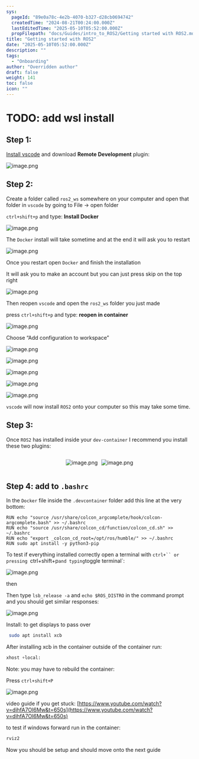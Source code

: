 ```yaml
---
sys:
  pageId: "89e0a78c-4e2b-4070-b327-d28cb0694742"
  createdTime: "2024-08-21T00:24:00.000Z"
  lastEditedTime: "2025-05-10T05:52:00.000Z"
  propFilepath: "docs/Guides/intro_to_ROS2/Getting started with ROS2.md"
title: "Getting started with ROS2"
date: "2025-05-10T05:52:00.000Z"
description: ""
tags:
  - "Onboarding"
author: "Overridden author"
draft: false
weight: 141
toc: false
icon: ""
---
```


# TODO: add wsl install

## Step 1:

[Install vscode](https://code.visualstudio.com/download) and download **Remote Development** plugin:

![image.png](https://prod-files-secure.s3.us-west-2.amazonaws.com/d518164a-d88e-44d1-a4ee-3adb3bd8bce0/efb52993-1881-4a40-b95e-6f020334f022/image.png?X-Amz-Algorithm=AWS4-HMAC-SHA256&X-Amz-Content-Sha256=UNSIGNED-PAYLOAD&X-Amz-Credential=ASIAZI2LB4665UW5ABDW%2F20250703%2Fus-west-2%2Fs3%2Faws4_request&X-Amz-Date=20250703T210837Z&X-Amz-Expires=3600&X-Amz-Security-Token=IQoJb3JpZ2luX2VjEBQaCXVzLXdlc3QtMiJIMEYCIQCtiNmWC27%2BwfPNFupk43F3K6lZtP0SJAiLnBU7HGe2%2BAIhAJcJY5Nduk10A5L0reHjkd%2F%2Bf1QT0Ia5B9mV0KZPW0YCKv8DCB0QABoMNjM3NDIzMTgzODA1IgyQIHrMKC667HjhRTgq3AOUN9LqwkvGw7KmnhZId0S0xOguM0OiDFzEh%2FZ2MFRdywaIRORWsKFeevuQDZk2oy4wM6O3OK643fQd2UgCuQ9tQ5qH8S5n%2Bbx1JKMagEEQj76W8gaJ2WS0bZIwt1CAE%2F1BIrIaPPfpAS%2FIWA3vj60Ay95XGdotW%2FBAz5RDq14VZGly%2Fsjx3R2BUiUsjK41iVG8A%2FtQZfwcATJoe9ErwyC4Fpb8o9XPjZb3ytCwi0SIxaJENhSe54oPx5BzhS%2FkMLXrJXpZrcq9OnLV1O2jbF0%2FESd%2FP4jMazLn0RuMXgMnM%2FMWs9BmUrbyNqWRk8R5YHVLJ24hzfBENaFIuJL7GKss0E5KlI1xQwbp1B%2BHGk%2BL1%2FJNXeTMBqcbaPGhoIW%2F8XkIxIi44D%2FYbR1ntJjmBuxmL6AJjFyIJBVqD1RPdM7eVZB5%2F6Etqh2Q0Vye7LPVMBvdexIJ3ObsrsXOGZ5gmELSin9uPNmvRi8kixWkJWlrFITJZWfsrYIt53j19%2BF99CCHHiuTzr5UhO4sx5I3%2Fol6LNfAQXFp692WVEfqvpq3tm0VeOklOiAktVBbaE2tL6MbkVwbNlYOla8CSG4a89vKdf4bkMKmQS1xUz7eSJ00%2FoNNBr1e8hXfA27NhTC3u5vDBjqkAQmF5qBvktX0MaVCsacbuYazBx8vQHLBMOWihVdK2CXlL45EiT%2FuHtxIXK2BXS66ciiPOj0X3RGvzVLh7qDJCHRTlQGgkCXnpOYUW4HKC%2F4Pak1HugzNGkb2bDgpBvvVfw0%2FSNIzRWJzTrIA6J2o8QlvsXBSzaZKCBe0rFa9iWpEOm5mtBRzx2Zv0f4266sJ68JzO%2FgSIUUrCbi%2Fo%2FXpj%2B7BE9mH&X-Amz-Signature=6afe4be09d2ea12ec53532bf689aec01c072c8a46aebd46301ec380e52d50941&X-Amz-SignedHeaders=host&x-amz-checksum-mode=ENABLED&x-id=GetObject)

## Step 2:

Create a folder called `ros2_ws` somewhere on your computer and open that folder in `vscode` by going to File → open folder 

`ctrl+shift+p` and type: **Install Docker**

![image.png](https://prod-files-secure.s3.us-west-2.amazonaws.com/d518164a-d88e-44d1-a4ee-3adb3bd8bce0/2269dc0e-1cd5-47ff-bceb-c04ad9b2eab0/image.png?X-Amz-Algorithm=AWS4-HMAC-SHA256&X-Amz-Content-Sha256=UNSIGNED-PAYLOAD&X-Amz-Credential=ASIAZI2LB4665UW5ABDW%2F20250703%2Fus-west-2%2Fs3%2Faws4_request&X-Amz-Date=20250703T210837Z&X-Amz-Expires=3600&X-Amz-Security-Token=IQoJb3JpZ2luX2VjEBQaCXVzLXdlc3QtMiJIMEYCIQCtiNmWC27%2BwfPNFupk43F3K6lZtP0SJAiLnBU7HGe2%2BAIhAJcJY5Nduk10A5L0reHjkd%2F%2Bf1QT0Ia5B9mV0KZPW0YCKv8DCB0QABoMNjM3NDIzMTgzODA1IgyQIHrMKC667HjhRTgq3AOUN9LqwkvGw7KmnhZId0S0xOguM0OiDFzEh%2FZ2MFRdywaIRORWsKFeevuQDZk2oy4wM6O3OK643fQd2UgCuQ9tQ5qH8S5n%2Bbx1JKMagEEQj76W8gaJ2WS0bZIwt1CAE%2F1BIrIaPPfpAS%2FIWA3vj60Ay95XGdotW%2FBAz5RDq14VZGly%2Fsjx3R2BUiUsjK41iVG8A%2FtQZfwcATJoe9ErwyC4Fpb8o9XPjZb3ytCwi0SIxaJENhSe54oPx5BzhS%2FkMLXrJXpZrcq9OnLV1O2jbF0%2FESd%2FP4jMazLn0RuMXgMnM%2FMWs9BmUrbyNqWRk8R5YHVLJ24hzfBENaFIuJL7GKss0E5KlI1xQwbp1B%2BHGk%2BL1%2FJNXeTMBqcbaPGhoIW%2F8XkIxIi44D%2FYbR1ntJjmBuxmL6AJjFyIJBVqD1RPdM7eVZB5%2F6Etqh2Q0Vye7LPVMBvdexIJ3ObsrsXOGZ5gmELSin9uPNmvRi8kixWkJWlrFITJZWfsrYIt53j19%2BF99CCHHiuTzr5UhO4sx5I3%2Fol6LNfAQXFp692WVEfqvpq3tm0VeOklOiAktVBbaE2tL6MbkVwbNlYOla8CSG4a89vKdf4bkMKmQS1xUz7eSJ00%2FoNNBr1e8hXfA27NhTC3u5vDBjqkAQmF5qBvktX0MaVCsacbuYazBx8vQHLBMOWihVdK2CXlL45EiT%2FuHtxIXK2BXS66ciiPOj0X3RGvzVLh7qDJCHRTlQGgkCXnpOYUW4HKC%2F4Pak1HugzNGkb2bDgpBvvVfw0%2FSNIzRWJzTrIA6J2o8QlvsXBSzaZKCBe0rFa9iWpEOm5mtBRzx2Zv0f4266sJ68JzO%2FgSIUUrCbi%2Fo%2FXpj%2B7BE9mH&X-Amz-Signature=a7cca601c5cd93edf8042653fe7bdaac663977731e2bd871082a0bf0693270e1&X-Amz-SignedHeaders=host&x-amz-checksum-mode=ENABLED&x-id=GetObject)

The `Docker` install will take sometime and at the end it will ask you to restart

![image.png](https://prod-files-secure.s3.us-west-2.amazonaws.com/d518164a-d88e-44d1-a4ee-3adb3bd8bce0/ed233f78-be33-4b1f-b89c-9c346c0e961e/image.png?X-Amz-Algorithm=AWS4-HMAC-SHA256&X-Amz-Content-Sha256=UNSIGNED-PAYLOAD&X-Amz-Credential=ASIAZI2LB4665UW5ABDW%2F20250703%2Fus-west-2%2Fs3%2Faws4_request&X-Amz-Date=20250703T210837Z&X-Amz-Expires=3600&X-Amz-Security-Token=IQoJb3JpZ2luX2VjEBQaCXVzLXdlc3QtMiJIMEYCIQCtiNmWC27%2BwfPNFupk43F3K6lZtP0SJAiLnBU7HGe2%2BAIhAJcJY5Nduk10A5L0reHjkd%2F%2Bf1QT0Ia5B9mV0KZPW0YCKv8DCB0QABoMNjM3NDIzMTgzODA1IgyQIHrMKC667HjhRTgq3AOUN9LqwkvGw7KmnhZId0S0xOguM0OiDFzEh%2FZ2MFRdywaIRORWsKFeevuQDZk2oy4wM6O3OK643fQd2UgCuQ9tQ5qH8S5n%2Bbx1JKMagEEQj76W8gaJ2WS0bZIwt1CAE%2F1BIrIaPPfpAS%2FIWA3vj60Ay95XGdotW%2FBAz5RDq14VZGly%2Fsjx3R2BUiUsjK41iVG8A%2FtQZfwcATJoe9ErwyC4Fpb8o9XPjZb3ytCwi0SIxaJENhSe54oPx5BzhS%2FkMLXrJXpZrcq9OnLV1O2jbF0%2FESd%2FP4jMazLn0RuMXgMnM%2FMWs9BmUrbyNqWRk8R5YHVLJ24hzfBENaFIuJL7GKss0E5KlI1xQwbp1B%2BHGk%2BL1%2FJNXeTMBqcbaPGhoIW%2F8XkIxIi44D%2FYbR1ntJjmBuxmL6AJjFyIJBVqD1RPdM7eVZB5%2F6Etqh2Q0Vye7LPVMBvdexIJ3ObsrsXOGZ5gmELSin9uPNmvRi8kixWkJWlrFITJZWfsrYIt53j19%2BF99CCHHiuTzr5UhO4sx5I3%2Fol6LNfAQXFp692WVEfqvpq3tm0VeOklOiAktVBbaE2tL6MbkVwbNlYOla8CSG4a89vKdf4bkMKmQS1xUz7eSJ00%2FoNNBr1e8hXfA27NhTC3u5vDBjqkAQmF5qBvktX0MaVCsacbuYazBx8vQHLBMOWihVdK2CXlL45EiT%2FuHtxIXK2BXS66ciiPOj0X3RGvzVLh7qDJCHRTlQGgkCXnpOYUW4HKC%2F4Pak1HugzNGkb2bDgpBvvVfw0%2FSNIzRWJzTrIA6J2o8QlvsXBSzaZKCBe0rFa9iWpEOm5mtBRzx2Zv0f4266sJ68JzO%2FgSIUUrCbi%2Fo%2FXpj%2B7BE9mH&X-Amz-Signature=f565adf601997152230da123a4371e1db3da820a9cc24efa4f780adba5ba85da&X-Amz-SignedHeaders=host&x-amz-checksum-mode=ENABLED&x-id=GetObject)

Once you restart open `Docker` and finish the installation

It will ask you to make an account but you can just press skip on the top right

![image.png](https://prod-files-secure.s3.us-west-2.amazonaws.com/d518164a-d88e-44d1-a4ee-3adb3bd8bce0/21010ad9-1659-4fd9-9f59-9932a09b2a3d/image.png?X-Amz-Algorithm=AWS4-HMAC-SHA256&X-Amz-Content-Sha256=UNSIGNED-PAYLOAD&X-Amz-Credential=ASIAZI2LB4665UW5ABDW%2F20250703%2Fus-west-2%2Fs3%2Faws4_request&X-Amz-Date=20250703T210837Z&X-Amz-Expires=3600&X-Amz-Security-Token=IQoJb3JpZ2luX2VjEBQaCXVzLXdlc3QtMiJIMEYCIQCtiNmWC27%2BwfPNFupk43F3K6lZtP0SJAiLnBU7HGe2%2BAIhAJcJY5Nduk10A5L0reHjkd%2F%2Bf1QT0Ia5B9mV0KZPW0YCKv8DCB0QABoMNjM3NDIzMTgzODA1IgyQIHrMKC667HjhRTgq3AOUN9LqwkvGw7KmnhZId0S0xOguM0OiDFzEh%2FZ2MFRdywaIRORWsKFeevuQDZk2oy4wM6O3OK643fQd2UgCuQ9tQ5qH8S5n%2Bbx1JKMagEEQj76W8gaJ2WS0bZIwt1CAE%2F1BIrIaPPfpAS%2FIWA3vj60Ay95XGdotW%2FBAz5RDq14VZGly%2Fsjx3R2BUiUsjK41iVG8A%2FtQZfwcATJoe9ErwyC4Fpb8o9XPjZb3ytCwi0SIxaJENhSe54oPx5BzhS%2FkMLXrJXpZrcq9OnLV1O2jbF0%2FESd%2FP4jMazLn0RuMXgMnM%2FMWs9BmUrbyNqWRk8R5YHVLJ24hzfBENaFIuJL7GKss0E5KlI1xQwbp1B%2BHGk%2BL1%2FJNXeTMBqcbaPGhoIW%2F8XkIxIi44D%2FYbR1ntJjmBuxmL6AJjFyIJBVqD1RPdM7eVZB5%2F6Etqh2Q0Vye7LPVMBvdexIJ3ObsrsXOGZ5gmELSin9uPNmvRi8kixWkJWlrFITJZWfsrYIt53j19%2BF99CCHHiuTzr5UhO4sx5I3%2Fol6LNfAQXFp692WVEfqvpq3tm0VeOklOiAktVBbaE2tL6MbkVwbNlYOla8CSG4a89vKdf4bkMKmQS1xUz7eSJ00%2FoNNBr1e8hXfA27NhTC3u5vDBjqkAQmF5qBvktX0MaVCsacbuYazBx8vQHLBMOWihVdK2CXlL45EiT%2FuHtxIXK2BXS66ciiPOj0X3RGvzVLh7qDJCHRTlQGgkCXnpOYUW4HKC%2F4Pak1HugzNGkb2bDgpBvvVfw0%2FSNIzRWJzTrIA6J2o8QlvsXBSzaZKCBe0rFa9iWpEOm5mtBRzx2Zv0f4266sJ68JzO%2FgSIUUrCbi%2Fo%2FXpj%2B7BE9mH&X-Amz-Signature=b98296867e74b2e83a72331cc5e9db9caccc1e232ba7d443b5f038eb70dc6a5f&X-Amz-SignedHeaders=host&x-amz-checksum-mode=ENABLED&x-id=GetObject)

Then reopen `vscode` and open the `ros2_ws` folder you just made

press `ctrl+shift+p` and type: **reopen in container**

![image.png](https://prod-files-secure.s3.us-west-2.amazonaws.com/d518164a-d88e-44d1-a4ee-3adb3bd8bce0/4e93b8c2-41ad-488c-8095-c74205196118/image.png?X-Amz-Algorithm=AWS4-HMAC-SHA256&X-Amz-Content-Sha256=UNSIGNED-PAYLOAD&X-Amz-Credential=ASIAZI2LB4665UW5ABDW%2F20250703%2Fus-west-2%2Fs3%2Faws4_request&X-Amz-Date=20250703T210837Z&X-Amz-Expires=3600&X-Amz-Security-Token=IQoJb3JpZ2luX2VjEBQaCXVzLXdlc3QtMiJIMEYCIQCtiNmWC27%2BwfPNFupk43F3K6lZtP0SJAiLnBU7HGe2%2BAIhAJcJY5Nduk10A5L0reHjkd%2F%2Bf1QT0Ia5B9mV0KZPW0YCKv8DCB0QABoMNjM3NDIzMTgzODA1IgyQIHrMKC667HjhRTgq3AOUN9LqwkvGw7KmnhZId0S0xOguM0OiDFzEh%2FZ2MFRdywaIRORWsKFeevuQDZk2oy4wM6O3OK643fQd2UgCuQ9tQ5qH8S5n%2Bbx1JKMagEEQj76W8gaJ2WS0bZIwt1CAE%2F1BIrIaPPfpAS%2FIWA3vj60Ay95XGdotW%2FBAz5RDq14VZGly%2Fsjx3R2BUiUsjK41iVG8A%2FtQZfwcATJoe9ErwyC4Fpb8o9XPjZb3ytCwi0SIxaJENhSe54oPx5BzhS%2FkMLXrJXpZrcq9OnLV1O2jbF0%2FESd%2FP4jMazLn0RuMXgMnM%2FMWs9BmUrbyNqWRk8R5YHVLJ24hzfBENaFIuJL7GKss0E5KlI1xQwbp1B%2BHGk%2BL1%2FJNXeTMBqcbaPGhoIW%2F8XkIxIi44D%2FYbR1ntJjmBuxmL6AJjFyIJBVqD1RPdM7eVZB5%2F6Etqh2Q0Vye7LPVMBvdexIJ3ObsrsXOGZ5gmELSin9uPNmvRi8kixWkJWlrFITJZWfsrYIt53j19%2BF99CCHHiuTzr5UhO4sx5I3%2Fol6LNfAQXFp692WVEfqvpq3tm0VeOklOiAktVBbaE2tL6MbkVwbNlYOla8CSG4a89vKdf4bkMKmQS1xUz7eSJ00%2FoNNBr1e8hXfA27NhTC3u5vDBjqkAQmF5qBvktX0MaVCsacbuYazBx8vQHLBMOWihVdK2CXlL45EiT%2FuHtxIXK2BXS66ciiPOj0X3RGvzVLh7qDJCHRTlQGgkCXnpOYUW4HKC%2F4Pak1HugzNGkb2bDgpBvvVfw0%2FSNIzRWJzTrIA6J2o8QlvsXBSzaZKCBe0rFa9iWpEOm5mtBRzx2Zv0f4266sJ68JzO%2FgSIUUrCbi%2Fo%2FXpj%2B7BE9mH&X-Amz-Signature=58a1ee8d94c2f26417dad16d7a31a41fa2553c9c4affd2eb435088f077829af7&X-Amz-SignedHeaders=host&x-amz-checksum-mode=ENABLED&x-id=GetObject)

Choose “Add configuration to workspace”

![image.png](https://prod-files-secure.s3.us-west-2.amazonaws.com/d518164a-d88e-44d1-a4ee-3adb3bd8bce0/9560b282-5060-4989-ba37-97e7b2c22476/image.png?X-Amz-Algorithm=AWS4-HMAC-SHA256&X-Amz-Content-Sha256=UNSIGNED-PAYLOAD&X-Amz-Credential=ASIAZI2LB4665UW5ABDW%2F20250703%2Fus-west-2%2Fs3%2Faws4_request&X-Amz-Date=20250703T210837Z&X-Amz-Expires=3600&X-Amz-Security-Token=IQoJb3JpZ2luX2VjEBQaCXVzLXdlc3QtMiJIMEYCIQCtiNmWC27%2BwfPNFupk43F3K6lZtP0SJAiLnBU7HGe2%2BAIhAJcJY5Nduk10A5L0reHjkd%2F%2Bf1QT0Ia5B9mV0KZPW0YCKv8DCB0QABoMNjM3NDIzMTgzODA1IgyQIHrMKC667HjhRTgq3AOUN9LqwkvGw7KmnhZId0S0xOguM0OiDFzEh%2FZ2MFRdywaIRORWsKFeevuQDZk2oy4wM6O3OK643fQd2UgCuQ9tQ5qH8S5n%2Bbx1JKMagEEQj76W8gaJ2WS0bZIwt1CAE%2F1BIrIaPPfpAS%2FIWA3vj60Ay95XGdotW%2FBAz5RDq14VZGly%2Fsjx3R2BUiUsjK41iVG8A%2FtQZfwcATJoe9ErwyC4Fpb8o9XPjZb3ytCwi0SIxaJENhSe54oPx5BzhS%2FkMLXrJXpZrcq9OnLV1O2jbF0%2FESd%2FP4jMazLn0RuMXgMnM%2FMWs9BmUrbyNqWRk8R5YHVLJ24hzfBENaFIuJL7GKss0E5KlI1xQwbp1B%2BHGk%2BL1%2FJNXeTMBqcbaPGhoIW%2F8XkIxIi44D%2FYbR1ntJjmBuxmL6AJjFyIJBVqD1RPdM7eVZB5%2F6Etqh2Q0Vye7LPVMBvdexIJ3ObsrsXOGZ5gmELSin9uPNmvRi8kixWkJWlrFITJZWfsrYIt53j19%2BF99CCHHiuTzr5UhO4sx5I3%2Fol6LNfAQXFp692WVEfqvpq3tm0VeOklOiAktVBbaE2tL6MbkVwbNlYOla8CSG4a89vKdf4bkMKmQS1xUz7eSJ00%2FoNNBr1e8hXfA27NhTC3u5vDBjqkAQmF5qBvktX0MaVCsacbuYazBx8vQHLBMOWihVdK2CXlL45EiT%2FuHtxIXK2BXS66ciiPOj0X3RGvzVLh7qDJCHRTlQGgkCXnpOYUW4HKC%2F4Pak1HugzNGkb2bDgpBvvVfw0%2FSNIzRWJzTrIA6J2o8QlvsXBSzaZKCBe0rFa9iWpEOm5mtBRzx2Zv0f4266sJ68JzO%2FgSIUUrCbi%2Fo%2FXpj%2B7BE9mH&X-Amz-Signature=0470acf08fff508c4a9773477f8e73cf8de24a02612e1eb9d85c67e2e610a566&X-Amz-SignedHeaders=host&x-amz-checksum-mode=ENABLED&x-id=GetObject)

![image.png](https://prod-files-secure.s3.us-west-2.amazonaws.com/d518164a-d88e-44d1-a4ee-3adb3bd8bce0/2ee63f81-886b-48e8-a553-dc6e5eac99e4/image.png?X-Amz-Algorithm=AWS4-HMAC-SHA256&X-Amz-Content-Sha256=UNSIGNED-PAYLOAD&X-Amz-Credential=ASIAZI2LB4665UW5ABDW%2F20250703%2Fus-west-2%2Fs3%2Faws4_request&X-Amz-Date=20250703T210837Z&X-Amz-Expires=3600&X-Amz-Security-Token=IQoJb3JpZ2luX2VjEBQaCXVzLXdlc3QtMiJIMEYCIQCtiNmWC27%2BwfPNFupk43F3K6lZtP0SJAiLnBU7HGe2%2BAIhAJcJY5Nduk10A5L0reHjkd%2F%2Bf1QT0Ia5B9mV0KZPW0YCKv8DCB0QABoMNjM3NDIzMTgzODA1IgyQIHrMKC667HjhRTgq3AOUN9LqwkvGw7KmnhZId0S0xOguM0OiDFzEh%2FZ2MFRdywaIRORWsKFeevuQDZk2oy4wM6O3OK643fQd2UgCuQ9tQ5qH8S5n%2Bbx1JKMagEEQj76W8gaJ2WS0bZIwt1CAE%2F1BIrIaPPfpAS%2FIWA3vj60Ay95XGdotW%2FBAz5RDq14VZGly%2Fsjx3R2BUiUsjK41iVG8A%2FtQZfwcATJoe9ErwyC4Fpb8o9XPjZb3ytCwi0SIxaJENhSe54oPx5BzhS%2FkMLXrJXpZrcq9OnLV1O2jbF0%2FESd%2FP4jMazLn0RuMXgMnM%2FMWs9BmUrbyNqWRk8R5YHVLJ24hzfBENaFIuJL7GKss0E5KlI1xQwbp1B%2BHGk%2BL1%2FJNXeTMBqcbaPGhoIW%2F8XkIxIi44D%2FYbR1ntJjmBuxmL6AJjFyIJBVqD1RPdM7eVZB5%2F6Etqh2Q0Vye7LPVMBvdexIJ3ObsrsXOGZ5gmELSin9uPNmvRi8kixWkJWlrFITJZWfsrYIt53j19%2BF99CCHHiuTzr5UhO4sx5I3%2Fol6LNfAQXFp692WVEfqvpq3tm0VeOklOiAktVBbaE2tL6MbkVwbNlYOla8CSG4a89vKdf4bkMKmQS1xUz7eSJ00%2FoNNBr1e8hXfA27NhTC3u5vDBjqkAQmF5qBvktX0MaVCsacbuYazBx8vQHLBMOWihVdK2CXlL45EiT%2FuHtxIXK2BXS66ciiPOj0X3RGvzVLh7qDJCHRTlQGgkCXnpOYUW4HKC%2F4Pak1HugzNGkb2bDgpBvvVfw0%2FSNIzRWJzTrIA6J2o8QlvsXBSzaZKCBe0rFa9iWpEOm5mtBRzx2Zv0f4266sJ68JzO%2FgSIUUrCbi%2Fo%2FXpj%2B7BE9mH&X-Amz-Signature=72e50a7500197a7c633d92a677b1a783fab128856adb0891725dd7933baa935b&X-Amz-SignedHeaders=host&x-amz-checksum-mode=ENABLED&x-id=GetObject)

![image.png](https://prod-files-secure.s3.us-west-2.amazonaws.com/d518164a-d88e-44d1-a4ee-3adb3bd8bce0/ae1580b2-b048-407e-aed9-b584224a7a04/image.png?X-Amz-Algorithm=AWS4-HMAC-SHA256&X-Amz-Content-Sha256=UNSIGNED-PAYLOAD&X-Amz-Credential=ASIAZI2LB4665UW5ABDW%2F20250703%2Fus-west-2%2Fs3%2Faws4_request&X-Amz-Date=20250703T210837Z&X-Amz-Expires=3600&X-Amz-Security-Token=IQoJb3JpZ2luX2VjEBQaCXVzLXdlc3QtMiJIMEYCIQCtiNmWC27%2BwfPNFupk43F3K6lZtP0SJAiLnBU7HGe2%2BAIhAJcJY5Nduk10A5L0reHjkd%2F%2Bf1QT0Ia5B9mV0KZPW0YCKv8DCB0QABoMNjM3NDIzMTgzODA1IgyQIHrMKC667HjhRTgq3AOUN9LqwkvGw7KmnhZId0S0xOguM0OiDFzEh%2FZ2MFRdywaIRORWsKFeevuQDZk2oy4wM6O3OK643fQd2UgCuQ9tQ5qH8S5n%2Bbx1JKMagEEQj76W8gaJ2WS0bZIwt1CAE%2F1BIrIaPPfpAS%2FIWA3vj60Ay95XGdotW%2FBAz5RDq14VZGly%2Fsjx3R2BUiUsjK41iVG8A%2FtQZfwcATJoe9ErwyC4Fpb8o9XPjZb3ytCwi0SIxaJENhSe54oPx5BzhS%2FkMLXrJXpZrcq9OnLV1O2jbF0%2FESd%2FP4jMazLn0RuMXgMnM%2FMWs9BmUrbyNqWRk8R5YHVLJ24hzfBENaFIuJL7GKss0E5KlI1xQwbp1B%2BHGk%2BL1%2FJNXeTMBqcbaPGhoIW%2F8XkIxIi44D%2FYbR1ntJjmBuxmL6AJjFyIJBVqD1RPdM7eVZB5%2F6Etqh2Q0Vye7LPVMBvdexIJ3ObsrsXOGZ5gmELSin9uPNmvRi8kixWkJWlrFITJZWfsrYIt53j19%2BF99CCHHiuTzr5UhO4sx5I3%2Fol6LNfAQXFp692WVEfqvpq3tm0VeOklOiAktVBbaE2tL6MbkVwbNlYOla8CSG4a89vKdf4bkMKmQS1xUz7eSJ00%2FoNNBr1e8hXfA27NhTC3u5vDBjqkAQmF5qBvktX0MaVCsacbuYazBx8vQHLBMOWihVdK2CXlL45EiT%2FuHtxIXK2BXS66ciiPOj0X3RGvzVLh7qDJCHRTlQGgkCXnpOYUW4HKC%2F4Pak1HugzNGkb2bDgpBvvVfw0%2FSNIzRWJzTrIA6J2o8QlvsXBSzaZKCBe0rFa9iWpEOm5mtBRzx2Zv0f4266sJ68JzO%2FgSIUUrCbi%2Fo%2FXpj%2B7BE9mH&X-Amz-Signature=a797ced89c381175649bb8683c4f80f240724baf473621e75a9dfd3965881adf&X-Amz-SignedHeaders=host&x-amz-checksum-mode=ENABLED&x-id=GetObject)

![image.png](https://prod-files-secure.s3.us-west-2.amazonaws.com/d518164a-d88e-44d1-a4ee-3adb3bd8bce0/53255b28-f75e-430f-b9e3-c0ac8577e42b/image.png?X-Amz-Algorithm=AWS4-HMAC-SHA256&X-Amz-Content-Sha256=UNSIGNED-PAYLOAD&X-Amz-Credential=ASIAZI2LB4665UW5ABDW%2F20250703%2Fus-west-2%2Fs3%2Faws4_request&X-Amz-Date=20250703T210837Z&X-Amz-Expires=3600&X-Amz-Security-Token=IQoJb3JpZ2luX2VjEBQaCXVzLXdlc3QtMiJIMEYCIQCtiNmWC27%2BwfPNFupk43F3K6lZtP0SJAiLnBU7HGe2%2BAIhAJcJY5Nduk10A5L0reHjkd%2F%2Bf1QT0Ia5B9mV0KZPW0YCKv8DCB0QABoMNjM3NDIzMTgzODA1IgyQIHrMKC667HjhRTgq3AOUN9LqwkvGw7KmnhZId0S0xOguM0OiDFzEh%2FZ2MFRdywaIRORWsKFeevuQDZk2oy4wM6O3OK643fQd2UgCuQ9tQ5qH8S5n%2Bbx1JKMagEEQj76W8gaJ2WS0bZIwt1CAE%2F1BIrIaPPfpAS%2FIWA3vj60Ay95XGdotW%2FBAz5RDq14VZGly%2Fsjx3R2BUiUsjK41iVG8A%2FtQZfwcATJoe9ErwyC4Fpb8o9XPjZb3ytCwi0SIxaJENhSe54oPx5BzhS%2FkMLXrJXpZrcq9OnLV1O2jbF0%2FESd%2FP4jMazLn0RuMXgMnM%2FMWs9BmUrbyNqWRk8R5YHVLJ24hzfBENaFIuJL7GKss0E5KlI1xQwbp1B%2BHGk%2BL1%2FJNXeTMBqcbaPGhoIW%2F8XkIxIi44D%2FYbR1ntJjmBuxmL6AJjFyIJBVqD1RPdM7eVZB5%2F6Etqh2Q0Vye7LPVMBvdexIJ3ObsrsXOGZ5gmELSin9uPNmvRi8kixWkJWlrFITJZWfsrYIt53j19%2BF99CCHHiuTzr5UhO4sx5I3%2Fol6LNfAQXFp692WVEfqvpq3tm0VeOklOiAktVBbaE2tL6MbkVwbNlYOla8CSG4a89vKdf4bkMKmQS1xUz7eSJ00%2FoNNBr1e8hXfA27NhTC3u5vDBjqkAQmF5qBvktX0MaVCsacbuYazBx8vQHLBMOWihVdK2CXlL45EiT%2FuHtxIXK2BXS66ciiPOj0X3RGvzVLh7qDJCHRTlQGgkCXnpOYUW4HKC%2F4Pak1HugzNGkb2bDgpBvvVfw0%2FSNIzRWJzTrIA6J2o8QlvsXBSzaZKCBe0rFa9iWpEOm5mtBRzx2Zv0f4266sJ68JzO%2FgSIUUrCbi%2Fo%2FXpj%2B7BE9mH&X-Amz-Signature=e07c707b54920110766ed4f7aa8d58ee2469c6a2e1acce7f549d574170be7acd&X-Amz-SignedHeaders=host&x-amz-checksum-mode=ENABLED&x-id=GetObject)

![image.png](https://prod-files-secure.s3.us-west-2.amazonaws.com/d518164a-d88e-44d1-a4ee-3adb3bd8bce0/7c562767-5af9-4ffb-97d1-327bcdf4ee00/image.png?X-Amz-Algorithm=AWS4-HMAC-SHA256&X-Amz-Content-Sha256=UNSIGNED-PAYLOAD&X-Amz-Credential=ASIAZI2LB4665UW5ABDW%2F20250703%2Fus-west-2%2Fs3%2Faws4_request&X-Amz-Date=20250703T210837Z&X-Amz-Expires=3600&X-Amz-Security-Token=IQoJb3JpZ2luX2VjEBQaCXVzLXdlc3QtMiJIMEYCIQCtiNmWC27%2BwfPNFupk43F3K6lZtP0SJAiLnBU7HGe2%2BAIhAJcJY5Nduk10A5L0reHjkd%2F%2Bf1QT0Ia5B9mV0KZPW0YCKv8DCB0QABoMNjM3NDIzMTgzODA1IgyQIHrMKC667HjhRTgq3AOUN9LqwkvGw7KmnhZId0S0xOguM0OiDFzEh%2FZ2MFRdywaIRORWsKFeevuQDZk2oy4wM6O3OK643fQd2UgCuQ9tQ5qH8S5n%2Bbx1JKMagEEQj76W8gaJ2WS0bZIwt1CAE%2F1BIrIaPPfpAS%2FIWA3vj60Ay95XGdotW%2FBAz5RDq14VZGly%2Fsjx3R2BUiUsjK41iVG8A%2FtQZfwcATJoe9ErwyC4Fpb8o9XPjZb3ytCwi0SIxaJENhSe54oPx5BzhS%2FkMLXrJXpZrcq9OnLV1O2jbF0%2FESd%2FP4jMazLn0RuMXgMnM%2FMWs9BmUrbyNqWRk8R5YHVLJ24hzfBENaFIuJL7GKss0E5KlI1xQwbp1B%2BHGk%2BL1%2FJNXeTMBqcbaPGhoIW%2F8XkIxIi44D%2FYbR1ntJjmBuxmL6AJjFyIJBVqD1RPdM7eVZB5%2F6Etqh2Q0Vye7LPVMBvdexIJ3ObsrsXOGZ5gmELSin9uPNmvRi8kixWkJWlrFITJZWfsrYIt53j19%2BF99CCHHiuTzr5UhO4sx5I3%2Fol6LNfAQXFp692WVEfqvpq3tm0VeOklOiAktVBbaE2tL6MbkVwbNlYOla8CSG4a89vKdf4bkMKmQS1xUz7eSJ00%2FoNNBr1e8hXfA27NhTC3u5vDBjqkAQmF5qBvktX0MaVCsacbuYazBx8vQHLBMOWihVdK2CXlL45EiT%2FuHtxIXK2BXS66ciiPOj0X3RGvzVLh7qDJCHRTlQGgkCXnpOYUW4HKC%2F4Pak1HugzNGkb2bDgpBvvVfw0%2FSNIzRWJzTrIA6J2o8QlvsXBSzaZKCBe0rFa9iWpEOm5mtBRzx2Zv0f4266sJ68JzO%2FgSIUUrCbi%2Fo%2FXpj%2B7BE9mH&X-Amz-Signature=534ac7d74c7219aba9b8d354747cd98850c4c67f9d7d4b7846430df69e80c5b1&X-Amz-SignedHeaders=host&x-amz-checksum-mode=ENABLED&x-id=GetObject)

`vscode` will now install `ROS2` onto your computer so this may take some time.

## Step 3:

Once `ROS2` has installed inside your `dev-container` I recommend you install these two plugins:

<div style="display: flex;flex-direction: row; column-gap:10px; max-width: 630px;justify-content: center;">
<div>

![image.png](https://prod-files-secure.s3.us-west-2.amazonaws.com/d518164a-d88e-44d1-a4ee-3adb3bd8bce0/3fc3d550-5a54-4ba1-ba6b-faa01cdb7369/image.png?X-Amz-Algorithm=AWS4-HMAC-SHA256&X-Amz-Content-Sha256=UNSIGNED-PAYLOAD&X-Amz-Credential=ASIAZI2LB4666CLJZMEX%2F20250703%2Fus-west-2%2Fs3%2Faws4_request&X-Amz-Date=20250703T210842Z&X-Amz-Expires=3600&X-Amz-Security-Token=IQoJb3JpZ2luX2VjEBQaCXVzLXdlc3QtMiJHMEUCIQCMvq%2Fq0SyX0Vv9CUE%2BnHpIiLiXLKzrirqO%2BwmgbZ%2F6YQIgC4EV1qNPM8dlwWUECs%2F%2B7DjxyMzqVbovJuc0pcqXbAwq%2FwMIHRAAGgw2Mzc0MjMxODM4MDUiDHkKQa4R9GfSMflpqCrcA9iDfggpNQmoNRRutntDJ4CvusWpelXEGVDxWKfQ6E9DH%2Fr%2FyGhhwq4f3GDo2kpbSysmRApIP4SYCRtIfsCGzdL%2FFF7zXt2AHt1kfuXY8674xgMhRJoddREVvzlzihM3mUrJK%2BUGyJp0Q29YeSyfZyBw0%2FVNoDNBd5F4HP461ta9Lpe914TnpB2uicpc5W3lKlEvXBJ87w2FQLCBvNOcPTEuXtaiHTQBvhI%2FMhmrApWcn8pRyctJ1klcOR6um%2FoWrn9CydY03dpGqMXJ8xWZI2oe60wFsgzyjhV1z6pN8%2BgvH4q8HWddYZ5xOBPPIBX3PC5OABI3D4K278f3O1pACRiCLMQa%2FUwjDQRlr1a0Z66cIQjUt16erYwV%2BdAgZ2G2UnSFxwU1tZ0gQCgui%2Fa9DM4l37Yp0bxvZimy3Db7JuLNhCKnQ%2FxgcSQHTfHSEweXDP9X39TULrrvdVX9Md%2BRJMHFKQXLqJ8s4lQbE0FgyWL3rV5N1YQ3ZieaxugLNoMVOXKantA8EEyPkP%2B1WFXSwGWT3W0UuatqII73YSNeoaQ3hh8SS%2FYRTNNMqBvq%2FtORn5ZjxX7nO3ichuHoBTBV9A2X5nGziujLR6I514L7kzBbGCcylsVw4VqhFf4dMNS7m8MGOqUBF764a50Joj4TMZyFDONdAkU83eVZfLnAT8IoxzPyWnCcJSc2U5MLrpaReZwWniZ90klpXEOcKAUHrXaRaAkMr29p5rnWNSHA1p65ZIRq8WT6I1rkLTVMjKYwXjhoE5Kxw5ZlnXu45VOkZMWgjmWtMsjQQA7rvY4wOedWBoWmElTr%2FNdV5NjKEt%2FnZBas1up845oTJOczK%2F552ysPouphPPVKG3xT&X-Amz-Signature=8ee5a65b989de6de086a6cd703b6fe7c844a0dac5f76063c7c954bf9491481a7&X-Amz-SignedHeaders=host&x-amz-checksum-mode=ENABLED&x-id=GetObject)

</div>
<div>

![image.png](https://prod-files-secure.s3.us-west-2.amazonaws.com/d518164a-d88e-44d1-a4ee-3adb3bd8bce0/d994cc66-13c2-4093-a5a3-f84cf4601a82/image.png?X-Amz-Algorithm=AWS4-HMAC-SHA256&X-Amz-Content-Sha256=UNSIGNED-PAYLOAD&X-Amz-Credential=ASIAZI2LB4665PLPO5XA%2F20250703%2Fus-west-2%2Fs3%2Faws4_request&X-Amz-Date=20250703T210842Z&X-Amz-Expires=3600&X-Amz-Security-Token=IQoJb3JpZ2luX2VjEBQaCXVzLXdlc3QtMiJHMEUCIQC%2FuLjv4eb495DwX2E%2FDvpncfHhyu3DYFUspbNUwJgpowIgdCD1HpSGc4YFgch00GXTb9vbtSMS6%2BvrHIkbBqhLhecq%2FwMIHRAAGgw2Mzc0MjMxODM4MDUiDPESuwgEy8nSJbSWiSrcAy0ZXij8L7Av5gNZRNkI9LqIexIys191y47aZPpL83QVduP90SCPjAqjzBMXy0PGZn%2B95Bsepct3eMXkXRXUf1zAzioIAhznITCuwC4PV261NAGyv0tPxS8Zo%2BJKgzx0qb9If8GyWXFcXHhNneGBR3kX4jRCgwIUahRC0H1rKfy6o2TOBKi2oCvG%2BgzrxdfoIUUYDtnHBCIA3Zve5dlh1c7WFuLkI9w2Wk8xzSH1vgq246vFdOC2zTyn0bAqgagicN8CUI3USvU1WVpb92H1zsF65BYDLnMt8yPzfPy8J7zugRSOygsDkXVRsdGcQ6mT7Y36j1qpK0kOQVMAqmD4R5Ak4IpeeymNoIFLiJ8vAcXTLIZa%2BUUwOZ1lNTd1tne499zx3wMdgnRV%2FftM6WSG9bcCcDaaGelOQI%2FGr7L9xB4FZlnOcYUwjT7Ec4Nmf9BPJKi6UuZp7oYe5mbpRcjsdfDYbbvWBjfUbi8e4sp7wk9y98g9f%2BJWFxcxdxfrWPx0CH7Bu%2BJJrDc92gUY%2BgtrZ%2BX2Jy0Qbv8ol11by2c3s0bhfP%2BqvQ5QC8Nn0zU0cIsW9pFGG3RXmGht%2Bem0h1zYoNeZV51gnWNqmWqFDtKzDFy%2FMI9U7QIRQ16DTS2xMMW7m8MGOqUBdgGzodm5wH3FnCFISX3Xdabrr9pJ5%2FhgZzoYCaCZ5zr865AWhO0zQzKE2Nlj9sw0bhp8g3JTJqT3YwOgpfErzHdCvby6P7jr5TaqfqIBy6x8ZN3qadgigKRPTYVn5%2Bepk2%2F%2Fun4WfxtwWvq%2Bnw0JYfc3%2B7T0emzbW3N8Q6fY3OP8N3nlIAHV2s%2BejSmRSMSCOF4g7mbC4OLJGTpiGWFQNxOQRiBZ&X-Amz-Signature=f2da53e43b91bb6ad400f4d2971bade3ce5af5ea36c4070e95a2ecb17226d53e&X-Amz-SignedHeaders=host&x-amz-checksum-mode=ENABLED&x-id=GetObject)

</div>
</div>

## Step 4: add to `.bashrc`

In the `Docker` file inside the `.devcontainer` folder add this line at the very bottom: 

```docker
RUN echo "source /usr/share/colcon_argcomplete/hook/colcon-argcomplete.bash" >> ~/.bashrc
RUN echo "source /usr/share/colcon_cd/function/colcon_cd.sh" >> ~/.bashrc
RUN echo "export _colcon_cd_root=/opt/ros/humble/" >> ~/.bashrc
RUN sudo apt install -y python3-pip 
```

To test if everything installed correctly open a terminal with `ctrl+`` or pressing `ctrl+shift+p` and typing `toggle terminal`:

![image.png](https://prod-files-secure.s3.us-west-2.amazonaws.com/d518164a-d88e-44d1-a4ee-3adb3bd8bce0/6a4943d8-b04e-4c02-9a58-775f3384d1a5/image.png?X-Amz-Algorithm=AWS4-HMAC-SHA256&X-Amz-Content-Sha256=UNSIGNED-PAYLOAD&X-Amz-Credential=ASIAZI2LB4665UW5ABDW%2F20250703%2Fus-west-2%2Fs3%2Faws4_request&X-Amz-Date=20250703T210837Z&X-Amz-Expires=3600&X-Amz-Security-Token=IQoJb3JpZ2luX2VjEBQaCXVzLXdlc3QtMiJIMEYCIQCtiNmWC27%2BwfPNFupk43F3K6lZtP0SJAiLnBU7HGe2%2BAIhAJcJY5Nduk10A5L0reHjkd%2F%2Bf1QT0Ia5B9mV0KZPW0YCKv8DCB0QABoMNjM3NDIzMTgzODA1IgyQIHrMKC667HjhRTgq3AOUN9LqwkvGw7KmnhZId0S0xOguM0OiDFzEh%2FZ2MFRdywaIRORWsKFeevuQDZk2oy4wM6O3OK643fQd2UgCuQ9tQ5qH8S5n%2Bbx1JKMagEEQj76W8gaJ2WS0bZIwt1CAE%2F1BIrIaPPfpAS%2FIWA3vj60Ay95XGdotW%2FBAz5RDq14VZGly%2Fsjx3R2BUiUsjK41iVG8A%2FtQZfwcATJoe9ErwyC4Fpb8o9XPjZb3ytCwi0SIxaJENhSe54oPx5BzhS%2FkMLXrJXpZrcq9OnLV1O2jbF0%2FESd%2FP4jMazLn0RuMXgMnM%2FMWs9BmUrbyNqWRk8R5YHVLJ24hzfBENaFIuJL7GKss0E5KlI1xQwbp1B%2BHGk%2BL1%2FJNXeTMBqcbaPGhoIW%2F8XkIxIi44D%2FYbR1ntJjmBuxmL6AJjFyIJBVqD1RPdM7eVZB5%2F6Etqh2Q0Vye7LPVMBvdexIJ3ObsrsXOGZ5gmELSin9uPNmvRi8kixWkJWlrFITJZWfsrYIt53j19%2BF99CCHHiuTzr5UhO4sx5I3%2Fol6LNfAQXFp692WVEfqvpq3tm0VeOklOiAktVBbaE2tL6MbkVwbNlYOla8CSG4a89vKdf4bkMKmQS1xUz7eSJ00%2FoNNBr1e8hXfA27NhTC3u5vDBjqkAQmF5qBvktX0MaVCsacbuYazBx8vQHLBMOWihVdK2CXlL45EiT%2FuHtxIXK2BXS66ciiPOj0X3RGvzVLh7qDJCHRTlQGgkCXnpOYUW4HKC%2F4Pak1HugzNGkb2bDgpBvvVfw0%2FSNIzRWJzTrIA6J2o8QlvsXBSzaZKCBe0rFa9iWpEOm5mtBRzx2Zv0f4266sJ68JzO%2FgSIUUrCbi%2Fo%2FXpj%2B7BE9mH&X-Amz-Signature=ed31d7cd7a6400b83960a2bad62aa57f34855cc0acb91bc808e86c6f5ae80cab&X-Amz-SignedHeaders=host&x-amz-checksum-mode=ENABLED&x-id=GetObject)

then 

Then type `lsb_release -a` and `echo $ROS_DISTRO` in the command prompt and you should get similar responses:

![image.png](https://prod-files-secure.s3.us-west-2.amazonaws.com/d518164a-d88e-44d1-a4ee-3adb3bd8bce0/3e635dec-a805-4e85-8b9e-d000e5b71a4e/image.png?X-Amz-Algorithm=AWS4-HMAC-SHA256&X-Amz-Content-Sha256=UNSIGNED-PAYLOAD&X-Amz-Credential=ASIAZI2LB4665UW5ABDW%2F20250703%2Fus-west-2%2Fs3%2Faws4_request&X-Amz-Date=20250703T210837Z&X-Amz-Expires=3600&X-Amz-Security-Token=IQoJb3JpZ2luX2VjEBQaCXVzLXdlc3QtMiJIMEYCIQCtiNmWC27%2BwfPNFupk43F3K6lZtP0SJAiLnBU7HGe2%2BAIhAJcJY5Nduk10A5L0reHjkd%2F%2Bf1QT0Ia5B9mV0KZPW0YCKv8DCB0QABoMNjM3NDIzMTgzODA1IgyQIHrMKC667HjhRTgq3AOUN9LqwkvGw7KmnhZId0S0xOguM0OiDFzEh%2FZ2MFRdywaIRORWsKFeevuQDZk2oy4wM6O3OK643fQd2UgCuQ9tQ5qH8S5n%2Bbx1JKMagEEQj76W8gaJ2WS0bZIwt1CAE%2F1BIrIaPPfpAS%2FIWA3vj60Ay95XGdotW%2FBAz5RDq14VZGly%2Fsjx3R2BUiUsjK41iVG8A%2FtQZfwcATJoe9ErwyC4Fpb8o9XPjZb3ytCwi0SIxaJENhSe54oPx5BzhS%2FkMLXrJXpZrcq9OnLV1O2jbF0%2FESd%2FP4jMazLn0RuMXgMnM%2FMWs9BmUrbyNqWRk8R5YHVLJ24hzfBENaFIuJL7GKss0E5KlI1xQwbp1B%2BHGk%2BL1%2FJNXeTMBqcbaPGhoIW%2F8XkIxIi44D%2FYbR1ntJjmBuxmL6AJjFyIJBVqD1RPdM7eVZB5%2F6Etqh2Q0Vye7LPVMBvdexIJ3ObsrsXOGZ5gmELSin9uPNmvRi8kixWkJWlrFITJZWfsrYIt53j19%2BF99CCHHiuTzr5UhO4sx5I3%2Fol6LNfAQXFp692WVEfqvpq3tm0VeOklOiAktVBbaE2tL6MbkVwbNlYOla8CSG4a89vKdf4bkMKmQS1xUz7eSJ00%2FoNNBr1e8hXfA27NhTC3u5vDBjqkAQmF5qBvktX0MaVCsacbuYazBx8vQHLBMOWihVdK2CXlL45EiT%2FuHtxIXK2BXS66ciiPOj0X3RGvzVLh7qDJCHRTlQGgkCXnpOYUW4HKC%2F4Pak1HugzNGkb2bDgpBvvVfw0%2FSNIzRWJzTrIA6J2o8QlvsXBSzaZKCBe0rFa9iWpEOm5mtBRzx2Zv0f4266sJ68JzO%2FgSIUUrCbi%2Fo%2FXpj%2B7BE9mH&X-Amz-Signature=3b680c4fa48c2a5df227eed9af3d9006d655a683f7e21081188aab696473f2ed&X-Amz-SignedHeaders=host&x-amz-checksum-mode=ENABLED&x-id=GetObject)

Install:  to get displays to pass over

```bash
 sudo apt install xcb
```

After installing xcb in the container outside of the container run:

```python
xhost +local:
```

Note: you may have to rebuild the container:

Press `ctrl+shift+P`

![image.png](https://prod-files-secure.s3.us-west-2.amazonaws.com/d518164a-d88e-44d1-a4ee-3adb3bd8bce0/6c2be660-2618-4c38-9c26-53554f7a0b7b/image.png?X-Amz-Algorithm=AWS4-HMAC-SHA256&X-Amz-Content-Sha256=UNSIGNED-PAYLOAD&X-Amz-Credential=ASIAZI2LB4665UW5ABDW%2F20250703%2Fus-west-2%2Fs3%2Faws4_request&X-Amz-Date=20250703T210837Z&X-Amz-Expires=3600&X-Amz-Security-Token=IQoJb3JpZ2luX2VjEBQaCXVzLXdlc3QtMiJIMEYCIQCtiNmWC27%2BwfPNFupk43F3K6lZtP0SJAiLnBU7HGe2%2BAIhAJcJY5Nduk10A5L0reHjkd%2F%2Bf1QT0Ia5B9mV0KZPW0YCKv8DCB0QABoMNjM3NDIzMTgzODA1IgyQIHrMKC667HjhRTgq3AOUN9LqwkvGw7KmnhZId0S0xOguM0OiDFzEh%2FZ2MFRdywaIRORWsKFeevuQDZk2oy4wM6O3OK643fQd2UgCuQ9tQ5qH8S5n%2Bbx1JKMagEEQj76W8gaJ2WS0bZIwt1CAE%2F1BIrIaPPfpAS%2FIWA3vj60Ay95XGdotW%2FBAz5RDq14VZGly%2Fsjx3R2BUiUsjK41iVG8A%2FtQZfwcATJoe9ErwyC4Fpb8o9XPjZb3ytCwi0SIxaJENhSe54oPx5BzhS%2FkMLXrJXpZrcq9OnLV1O2jbF0%2FESd%2FP4jMazLn0RuMXgMnM%2FMWs9BmUrbyNqWRk8R5YHVLJ24hzfBENaFIuJL7GKss0E5KlI1xQwbp1B%2BHGk%2BL1%2FJNXeTMBqcbaPGhoIW%2F8XkIxIi44D%2FYbR1ntJjmBuxmL6AJjFyIJBVqD1RPdM7eVZB5%2F6Etqh2Q0Vye7LPVMBvdexIJ3ObsrsXOGZ5gmELSin9uPNmvRi8kixWkJWlrFITJZWfsrYIt53j19%2BF99CCHHiuTzr5UhO4sx5I3%2Fol6LNfAQXFp692WVEfqvpq3tm0VeOklOiAktVBbaE2tL6MbkVwbNlYOla8CSG4a89vKdf4bkMKmQS1xUz7eSJ00%2FoNNBr1e8hXfA27NhTC3u5vDBjqkAQmF5qBvktX0MaVCsacbuYazBx8vQHLBMOWihVdK2CXlL45EiT%2FuHtxIXK2BXS66ciiPOj0X3RGvzVLh7qDJCHRTlQGgkCXnpOYUW4HKC%2F4Pak1HugzNGkb2bDgpBvvVfw0%2FSNIzRWJzTrIA6J2o8QlvsXBSzaZKCBe0rFa9iWpEOm5mtBRzx2Zv0f4266sJ68JzO%2FgSIUUrCbi%2Fo%2FXpj%2B7BE9mH&X-Amz-Signature=acf3c9859a81433b15f466e6c58fcf07401c5c0d0ae060e44e32efb3f6288fca&X-Amz-SignedHeaders=host&x-amz-checksum-mode=ENABLED&x-id=GetObject)

video guide if you get stuck: [https://www.youtube.com/watch?v=dihfA7Ol6Mw&t=650s](https://www.youtube.com/watch?v=dihfA7Ol6Mw&t=650s)

to test if windows forward run in the container:

```bash
rviz2
```

Now you should be setup and should move onto the next guide 
